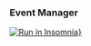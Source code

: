 ### Event Manager

[![Run in Insomnia}](https://insomnia.rest/images/run.svg)](https://insomnia.rest/run/?label=Event%20Manager&uri=https%3A%2F%2Fraw.githubusercontent.com%2Fgsgaldino%2Fevent-manager-backend%2Fmain%2Fdocs%2FInsomnia_2022-08-09.json)

